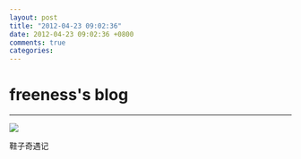 ```yaml
---
layout: post
title: "2012-04-23 09:02:36"
date: 2012-04-23 09:02:36 +0800
comments: true
categories: 
---
```


# freeness's blog

----------

![](http://okqmqrbgo.bkt.clouddn.com/201204230902361.jpg)

>
鞋子奇遇记